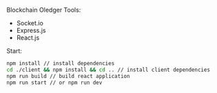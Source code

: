 Blockchain Oledger
Tools:
- Socket.io
- Express.js
- React.js

Start:
```bash
npm install // install dependencies
cd ./client && npm install && cd .. // install client dependencies
npm run build // build react application
npm run start // or npm run dev
```
